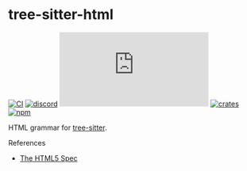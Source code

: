 # tree-sitter-html

[![CI][ci]](https://github.com/tree-sitter/tree-sitter-html/actions/workflows/ci.yml)
[![discord][discord]](https://discord.gg/w7nTvsVJhm)
[![matrix][matrix]](https://matrix.to/#/#tree-sitter-chat:matrix.org)
[![crates][crates]](https://crates.io/crates/tree-sitter-html)
[![npm][npm]](https://www.npmjs.com/package/tree-sitter-html)

HTML grammar for [tree-sitter](https://github.com/tree-sitter/tree-sitter).

References

- [The HTML5 Spec](https://www.w3.org/TR/html5/syntax.html)

[ci]: https://img.shields.io/github/actions/workflow/status/tree-sitter/tree-sitter-html/ci.yml?logo=github&label=CI
[discord]: https://img.shields.io/discord/1063097320771698699?logo=discord&label=discord
[matrix]: https://img.shields.io/matrix/tree-sitter-chat%3Amatrix.org?logo=matrix&label=matrix
[npm]: https://img.shields.io/npm/v/tree-sitter-html?logo=npm
[crates]: https://img.shields.io/crates/v/tree-sitter-html?logo=rust
